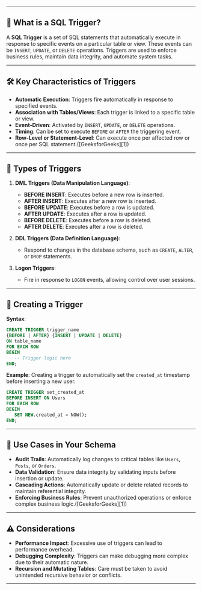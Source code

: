 
---

## 🔄 What is a SQL Trigger?

A **SQL Trigger** is a set of SQL statements that automatically execute in response to specific events on a particular table or view. These events can be `INSERT`, `UPDATE`, or `DELETE` operations. Triggers are used to enforce business rules, maintain data integrity, and automate system tasks.&#x20;

---

## 🛠️ Key Characteristics of Triggers

* **Automatic Execution**: Triggers fire automatically in response to specified events.
* **Association with Tables/Views**: Each trigger is linked to a specific table or view.
* **Event-Driven**: Activated by `INSERT`, `UPDATE`, or `DELETE` operations.
* **Timing**: Can be set to execute `BEFORE` or `AFTER` the triggering event.
* **Row-Level or Statement-Level**: Can execute once per affected row or once per SQL statement.([GeeksforGeeks][1])

---

## 🧱 Types of Triggers

1. **DML Triggers (Data Manipulation Language)**:

    * **BEFORE INSERT**: Executes before a new row is inserted.
    * **AFTER INSERT**: Executes after a new row is inserted.
    * **BEFORE UPDATE**: Executes before a row is updated.
    * **AFTER UPDATE**: Executes after a row is updated.
    * **BEFORE DELETE**: Executes before a row is deleted.
    * **AFTER DELETE**: Executes after a row is deleted.

2. **DDL Triggers (Data Definition Language)**:

    * Respond to changes in the database schema, such as `CREATE`, `ALTER`, or `DROP` statements.&#x20;

3. **Logon Triggers**:

    * Fire in response to `LOGON` events, allowing control over user sessions. 

---

## 🧾 Creating a Trigger

**Syntax**:

```sql
CREATE TRIGGER trigger_name
{BEFORE | AFTER} {INSERT | UPDATE | DELETE}
ON table_name
FOR EACH ROW
BEGIN
   -- Trigger logic here
END;
```



**Example**: Creating a trigger to automatically set the `created_at` timestamp before inserting a new user.

```sql
CREATE TRIGGER set_created_at
BEFORE INSERT ON Users
FOR EACH ROW
BEGIN
   SET NEW.created_at = NOW();
END;
```



---

## 📌 Use Cases in Your Schema

* **Audit Trails**: Automatically log changes to critical tables like `Users`, `Posts`, or `Orders`.
* **Data Validation**: Ensure data integrity by validating inputs before insertion or update.
* **Cascading Actions**: Automatically update or delete related records to maintain referential integrity.
* **Enforcing Business Rules**: Prevent unauthorized operations or enforce complex business logic.([GeeksforGeeks][1])

---

## ⚠️ Considerations

* **Performance Impact**: Excessive use of triggers can lead to performance overhead.
* **Debugging Complexity**: Triggers can make debugging more complex due to their automatic nature.
* **Recursion and Mutating Tables**: Care must be taken to avoid unintended recursive behavior or conflicts.

---
```sql

```